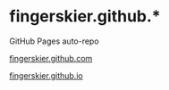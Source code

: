 # fingerskier.github.*
GitHub Pages auto-repo

[fingerskier.github.com](http://fingerskier.github.com)

[fingerskier.github.io](http://fingerskier.github.io)
